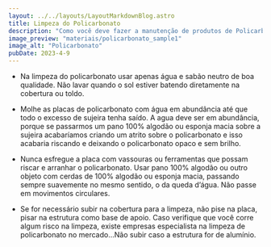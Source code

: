 ```yaml
---
layout: ../../layouts/LayoutMarkdownBlog.astro
title: Limpeza do Policarbonato
description: "Como você deve fazer a manutenção de produtos de Policarbonato"
image_preview: "materiais/policarbonato_sample1"
image_alt: "Policarbonato"
pubDate: 2023-4-9
---
```


- Na limpeza do policarbonato usar apenas água e sabão neutro de boa qualidade. Não lavar quando o sol estiver batendo diretamente na cobertura ou toldo.

- Molhe as placas de policarbonato com água em abundância até que todo o excesso de sujeira tenha saído. A agua deve ser em abundância, porque se passarmos um pano 100% algodão ou esponja macia sobre a sujeira acabaríamos criando um atrito sobre o policarbonato e isso acabaria riscando e deixando o policarbonato opaco e sem brilho.

- Nunca esfregue a placa com vassouras ou ferramentas que possam riscar e arranhar o policarbonato. Usar pano 100% algodão ou outro objeto com cerdas de 100% algodão ou esponja macia, passando sempre suavemente no mesmo sentido, o da queda d’água. Não passe em movimentos circulares.

- Se for necessário subir na cobertura para a limpeza, não pise na placa, pisar na estrutura como base de apoio. Caso verifique que você corre algum risco na limpeza, existe empresas especialista na limpeza de policarbonato no mercado...Não subir caso a estrutura for de alumínio.
